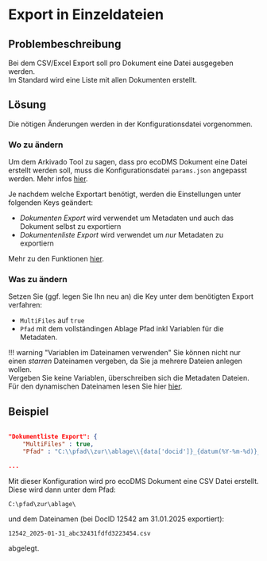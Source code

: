 # Export in Einzeldateien


## Problembeschreibung
Bei dem CSV/Excel Export soll pro Dokument eine Datei ausgegeben werden.   
Im Standard wird eine Liste mit allen Dokumenten erstellt. 





## Lösung 

Die nötigen Änderungen werden in der Konfigurationsdatei vorgenommen. 

### Wo zu ändern

Um dem Arkivado Tool zu sagen, dass pro ecoDMS Dokument eine Datei erstellt werden soll, muss die Konfigurationsdatei ```params.json```  angepasst werden. Mehr infos [hier](<../006technischer Background.md>).

Je nachdem welche Exportart benötigt, werden die Einstellungen unter folgenden Keys geändert:

-  *Dokumenten Export* wird verwendet um Metadaten und auch das Dokument selbst zu exportiern
-  *Dokumentenliste Export* wird verwendet um *nur* Metadaten zu exportiern

Mehr zu den Funktionen [hier](<../../2. Verwendung/001funktionen.md>).



### Was zu ändern

Setzen  Sie (ggf. legen Sie Ihn neu an) die Key unter dem benötigten Export verfahren:

-  ```MultiFiles``` auf  ```true``` 
-  ```Pfad``` mit dem vollständingen Ablage Pfad inkl Variablen für die Metadaten.
  
!!! warning "Variablen im Dateinamen verwenden"
    Sie können nicht nur einen *starren* Dateinamen vergeben, da Sie ja mehrere Dateien anlegen wollen.    
     Vergeben Sie keine Variablen, überschreiben sich die Metadaten Dateien.     
     Für den dynamischen Dateinamen lesen Sie hier [hier](<../../3. Konfiguration/003config_doclist.md#dateinamen-dynamisch-angeben>). 


## Beispiel




``` JSON title="Teilkonfig für mehrere Dateien"

"Dokumentliste Export": {
    "MultiFiles" : true,
    "Pfad" : "C:\\pfad\\zur\\ablage\\{data['docid']}_{datum(%Y-%m-%d)}_{uid()}.csv",

...
```

Mit dieser Konfiguration wird pro ecoDMS Dokument eine CSV Datei erstellt. Diese wird dann unter dem Pfad:

```
C:\pfad\zur\ablage\
```

und dem Dateinamen (bei DocID 12542 am 31.01.2025 exportiert):
```
12542_2025-01-31_abc32431fdfd3223454.csv
```
abgelegt.
